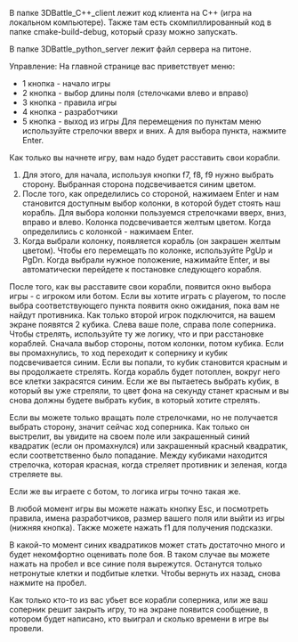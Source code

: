  В папке 3DBattle_C++_client лежит код клиента на С++ (игра на локальном компьютере).
 Также там есть скомпиллированный код в папке cmake-build-debug, который сразу можно запускать.
 
 В папке 3DBattle_python_server лежит файл сервера на питоне.

Управление:
На главной странице вас приветствует меню:
* 1 кнопка - начало игры
* 2 кнопка - выбор длины поля (стелочками влево и вправо)
* 3 кнопка - правила игры
* 4 кнопка - разработчики
* 5 кнопка - выход из игры
Для перемещения по пунктам меню используйте стрелочки вверх и вних. А для выбора пункта, нажмите Enter.

Как только вы начнете игру, вам надо будет расставить свои корабли. 
1. Для этого, для начала, используя кнопки f7, f8, f9 нужно выбрать сторону. Выбранная сторона подсвечивается синим цветом.
2. После того, как определились со стороной, нажимаем Enter и нам становится доступным выбор колонки, в которой будет стоять наш корабль. Для выбора колонки пользуемся стрелочками вверх, вниз, вправо и влево. Колонка подсвечивается желтым цветом. Когда определились с колонкой - нажимаем Enter.
3. Когда выбрали колонку, появляется корабль (он закрашен желтым цветом). Чтобы его перемещать по колонке, используйте PgUp и PgDn. Когда выбрали нужное положение, нажимайте Enter, и вы автоматически перейдете к постановке следующего корабля.

После того, как вы расставите свои корабли, появится окно выбора игры - с игроком или ботом. Если вы хотите играть с playerом, то после выбра соответствующего пункта появитя окно ожидания, пока вам не найдут противника. Как только второй игрок подключится, на вашем экране появятся 2 кубика. Слева ваше поле, справа поле соперника. Чтобы стрелять, используйте ту же логику, что и при расстановке кораблей. Сначала выбор стороны, потом колонки, потом кубика. Если вы промахнулись, то ход переходит к сопернику и кубик подсвечивается синим. Если вы попали, то кубик становится красным и вы продолжаете стрелять. Когда корабль будет потоплен, вокруг него все клетки закрасятся синим.
Если же вы пытаетесь выбрать кубик, в который вы уже стреляли, то цвет фона на секунду станет красным и вы снова должны будете выбрать кубик, в который хотите стрелять.

Если вы можете только вращать поле стрелочками, но не получается выбрать сторону, значит сейчас ход соперника. Как только он выстрелит, вы увидите на своем поле или закрашенный синий квадратик (если он промахнулся) или закрашенный красный квадратик, если соответственно было попадание. Между кубиками находится стрелочка, которая красная, когда стреляет противник и зеленая, когда стреляете вы.

Если же вы играете с ботом, то логика игры точно такая же.

В любой момент игры вы можете нажать кнопку Esc, и посмотреть правила, имена разработчиков, размер вашего поля или выйти из игры (нижняя кнопка). Также можете нажать f1 для получения подсказки.

В какой-то момент синих квадратиков может стать достаточно много и будет некомфортно оценивать поле боя. В таком случае вы можете нажать на пробел и все синие поля вырежутся. Останутся только нетронутые клетки и подбитые клетки. Чтобы вернуть их назад, снова нажмите на пробел.

Как только кто-то из вас убьет все корабли соперника, или же ваш соперник решит закрыть игру, то на экране появится сообщение, в котором будет написано, кто выиграл и сколько времени в игре вы провели.
